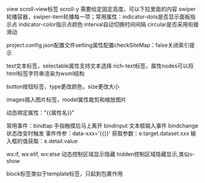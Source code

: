 view
scroll-view标签 scroll-y 需要给定固定高度，可以下拉里面的内容
swiper轮播容器，swiper-item轮播每一项；常用属性：indicator-dots是否显示面板指示点
indicator-color指示点颜色 interval自动切换时间间隔 circular是否采用衔接滑动

project.config.json配置文件setting属性配置checkSiteMap：false关闭索引提示

text文本标签，selectable属性支持文本选择
rich-text标签，属性nodes可以将html标签字符串渲染为wxml结构

button按钮标签，type更改颜色，size更改大小

images插入图片标签，model属性裁剪和缩放图片

动态绑定属性："{{属性名}}"

常用事件：bindtap 手指触摸后马上离开
         bindinput 文本框输入事件
         bindchange 状态改变时触发
事件传参：data-xxx='{{}}' 获取参数：e.target.dataset.xxx
输入框的值获取：e.detail.value

wx:if, wx:elif, wx:else 动态控制区域显示隐藏
hidden控制区域隐藏显示,类似v-show

block标签类似于template标签，只起到包裹作用